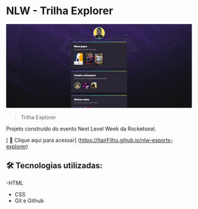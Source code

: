 # NLW - Trilha Explorer

![preview](./.github/preview.png)
> Trilha Explorer


Projeto construído do evento Next Level Week da Rocketseat.

[ 🔗 Clique aqui para acessar] (https://ItairFilho.gihub.io/nlw-esports-explorer)


## 🛠 Tecnologias utilizadas:

-HTML
- CSS
- Git e Github